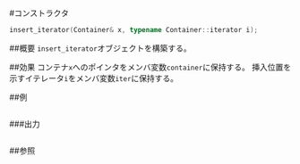 #コンストラクタ
```cpp
insert_iterator(Container& x, typename Container::iterator i);
```

##概要
`insert_iterator`オブジェクトを構築する。


##効果
コンテナ`x`へのポインタをメンバ変数`container`に保持する。
挿入位置を示すイテレータ`i`をメンバ変数`iter`に保持する。


##例
```cpp
```

###出力
```
```

##参照
